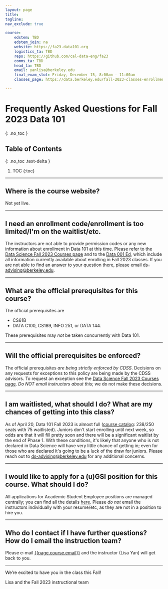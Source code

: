 ```yaml
---
layout: page
title:
tagline:
nav_exclude: true

course:
    edstem: TBD
    edstem_join: na
    website: https://fa23.data101.org
    logistics_ta: TBD
    repo: https://github.com/cal-data-eng/fa23
    comms_ta: TBD
    head_ta: TBD
    email: yanlisa@berkeley.edu
    final_exam_slot: Friday, December 15, 8:00am - 11:00am
    classes_page: https://data.berkeley.edu/fall-2023-classes-enrollment-info

---
```


# Frequently Asked Questions for Fall 2023 Data 101
{: .no_toc }

## Table of Contents
{: .no_toc .text-delta }

1. TOC
{:toc}

---
## Where is the course website?

Not yet live.

<!-- [Here]({{page.course.website}}). -->

---
## I need an enrollment code/enrollment is too limited/I'm on the waitlist/etc.

The instructors are not able to provide permission codes or any new information about enrollment in Data 101 at this time. Please refer to the [Data Science Fall 2023 Courses page]({{page.course.classes_page}}) and to the [Data 001 Ed](https://edstem.org/us/join/gk5MZQ), which include all information currently available about enrolling in Fall 2023 classes. If you are not able to find an answer to your question there, please email [ds-advising@berkeley.edu](mailto:ds-advising@berkeley.edu).

---
## What are the official prerequisites for this course?

The official prerequisites are
- CS61B
- DATA C100, CS189, INFO 251, or DATA 144.

These prerequisites may *not* be taken concurrently with Data 101.

---
## Will the official prerequisites be enforced?

The official prerequisites _are being strictly enforced by CDSS_.  Decisions on any requests for exceptions to this policy are being made by the CDSS advisors. To request an exception see the [Data Science Fall 2023 Courses page]({{page.course.classes_page}}).  _Do NOT email instructors about this_; we do not make these decisions.


<!--
---
## I can't enroll yet for reason X (waitlist, concurrent enrollment, etc) but expect/hope to, what should I do?

We encourage you to not fall behind: you should complete all work when it is assigned.

To be added to the relevant resources (Ed, bCourses, etc.), please email [{{page.course.email}}](mailto:{{page.course.email}}) with the subject line `Interim access to class resources`, providing your name, email and student ID.
-->

---

## I am waitlisted, what should I do? What are my chances of getting into this class?

As of April 20, Data 101 Fall 2023 is almost full ([course catalog](https://classes.berkeley.edu/content/2023-fall-data-101-001-lec-001): 238/250 seats with 75 waitlisted). Juniors don't start enrolling until next week, so odds are that it will fill pretty soon and there will be a significant waitlist by the end of Phase 1. With these conditions, it's likely that anyone who is not declared in Data Science will have very little chance of getting in; even for those who are declared it's going to be a luck of the draw for juniors. Please reach out to [ds-advising@berkeley.edu](mailto:ds-advising@berkeley.edu) for any additional concerns.

<!--
Historically we've been able to accomodate students who wish to enroll, so we do not expect any issues allowing waitlisted students once the usual early-semester shuffle takes place.  We will update this page if conditions change.

We recommend that you sign up for the class [EdStem link TBD]({{page.course.edstem}}) and follow the class assuming you'll have a slot soon. **See above for how to get added to any other required resources.**
-->

<!--
---

## I have a Concurrent Enrollment Request that hasn't been approved yet, what should I do? What are my chances of getting into this class?

By campus policy, we must first process the waitlist in its entirety before we can admit you. We will do all we can to ensure all waitlisted students are promptly admitted, so that you can also enroll in the course, though we can not provide 100% guarantee that will be the case. But we strongly suggest you start working on the course, following lectures and turning in assignments, from the start. This will prevent you from falling behind and will give you the best chance of success in the class. 

Note that once all CE requests are processed (in the first few weeks of classes), we will remove all temporarily added students who do not end up with a permanent enrollment in the course.

**See above for how to get added to any other required resources.**

---
## I am a campus student and would like to audit the course, what can I do?

Most class materials are available online to all campus students, and you can access the lecture videos, slides, etc. without limit, as well as use the online [Data 100 DataHub (our JupyterHub instance for this class)](https://data100.datahub.berkeley.edu).

Note however that the class EdStem, our only other class resource, is reserved for enrolled students and faculty auditors, as homework details and solutions are discussed in that environment.

---
## I have another enrollment issue - can the instructors assist me, make an exception for my case or provide me with an "enrollment code"?

No. The instructors do not handle any enrollment issues. If you need assistance with enrollment or think your circumstances warrant exceptional consideration, you must discuss those with an enrollment advisor. They are the only ones authorized to handle such situations and enroll you. See first question above for more links about enrollment resources.

---

## What aspects of the course will be offered online?

We will offer:

- Recordings of all lectures, available for online viewing shortly after the lecture is delivered. Note these will  _not_ be live hybrid lectures where remote students could participate, only a static recordings, available post-lecture.
- Discussions will be mostly in-person, but we will offer a small number of online discussion sections.
- There will be no direct lab sessions: labs will be due on Tuesdays and a video walk-through of the lab content will be released _after_ the lab is due for you to watch on your own. There will be online help available for labs through office hours and dedicated Ed channels.

---
## What is the proctoring/accommodation policy for exams?

Exams will be in-person and subject to standard proctoring procedures, with appropriate accommodations for DSP students

---
## What is the alternate exam policy?

There will be no out-of-class midterm and/or alternate final exam time beyond the standard time assigned by scheduling.

---
## What is the midterm schedule for this class?

The exact midterm exam dates will be announced on the first date of class.

---

## What is the conflict policy for the course?

The basic policy is the following:

* ENROLLMENT TIME CONFLICTS: This class will NOT allow time conflicts.

* FINAL EXAM CONFLICTS: This class will NOT accommodate final exam conflicts.

---

## I have a conflict for the final exam, what can I do?

As per the [Campus Registrar](https://registrar.berkeley.edu/scheduling/academic-scheduling/academic-scheduling-final-exam-guide-and-schedules/), the final exam will be held {{page.course.final_exam_slot}}. The exam will be held **in person**, not online. 

The course does not allow for time conflicts. Additionally, no accommodations will be made for travel.

---
## When will the full schedule of labs and discussions be announced?

Discussion sections and sign-ups will be released within the first two days of class. See our [course policies](#course-policies) for more information about labs.

---
## Where can I find links to the class schedule, optional textbook, and other additional relevant resources?

The course website for Fall 2023 will be released soon.

Check out the [course homepage]({{page.course.website}}) and the [resources page]({{page.course.website}}/resources). Don’t hesitate to make suggestions by filing an issue on the [class repository]({{page.course.repo}}) (or even better, propose a new pull request with your additions!).

--- 
## Where is the Class EdStem?

[Here TBD]({{page.course.edstem}}). If that link doesn't work for you, please email [{{page.course.email}}](mailto:{{page.course.email}}) to be added. You will only be added if you are an enrolled student, or pending enrollment in the first few days. Note that we will purge the Ed roster once early-semester enrollment settles down.

If your question isn't answered in this FAQ, please try EdStem next before emailing the instructors. 

---
## I can't find any information on bCourses, why?

We will only be using bCourses for synchronizing access to Gradescope. As long as you are enrolled in the class right now, you don't need anything.
All class materials are available online through the website; communications happen on EdStem; and computational work is done on the DataHub.

--- 
## I have added the course later in the semester. Can I catch up? Can I be excused for all late work?

The answer to the first question is impossible to give in general, as it depends both on how late you add the course, and what your own background is. But as a general rule, the course moves quite quickly and covers new ground from the start. We estimate most students will probably struggle to catch up effectively if they join any later than the first few days of the semester, unless they have a particularly strong background already in the initial topics (probability, SQL, Python and Pandas).


As for the second part of this question (_Can I be excused for all late work?_), we will not be accommodating extensions beyond our extension policy below (see next question for details).

_If you are currently waitlisted/on the fence for adding this course,_ please see the [Enrollment](#enrollment) section above.

---
## I didn't turn in a Lab/HW/etc in time because I had X (illness, etc.). Can I have an extension?

We will be updating our individual extension policy soon.


If there's a problem that affects the whole class (e.g. a hub outage), we'll make announcements on Ed and will change the deadline for the whole class.

---
## I would like to make a class-wide announcement about my project/group/initiative/etc.

We only allow posts made on EdStem and you must make it yourself, we do not make posts on your behalf.  These are our guidelines for EdStem posts from student groups - they must be text-only posts (no videos) where the announcement:

1. Has to do with teaching or tutoring in a non-commercial setting, or
2. is directly related to the material in the course, or
3. is seeking to recruit students to help with the public good in a non-financial way (no solicitations for donations!), and in a context explicitly connected to their work in the course.
-->

---
## I would like to apply for a (u)GSI position for this course. What should I do?

All applications for Academic Student Employee positions are managed centrally; you can find all the details [here](https://data.berkeley.edu/academics/undergraduate-programs/courses/joining-data-course-staff). Please _do not_ email the instructors individually with your resume/etc, as they are not in a position to hire you.

---
## Who do I contact if I have further questions? How do I email the instruction team?

Please e-mail [{{page.course.email}}](mailto:{{page.course.email}}) and the instructor (Lisa Yan) will get back to you.

---
We’re excited to have you in the class this Fall!

Lisa and the Fall 2023 instructional team
